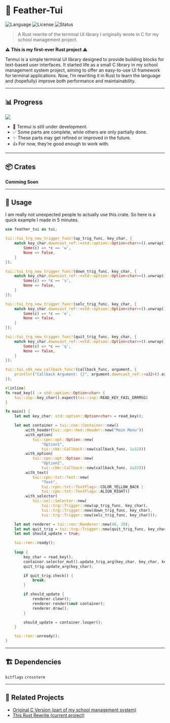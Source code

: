 # 🦀 Feather-Tui

![Language](https://img.shields.io/badge/language-Rust-orange?logo=rust)
![License](https://img.shields.io/badge/license-MIT-blue)
![Status](https://img.shields.io/badge/status-WIP-yellow)

> A Rust rewrite of the terminal UI library I originally wrote in C for my school management project.

⚠️ **This is my first-ever Rust project** ⚠️  


Termui is a simple terminal UI library designed to provide building blocks for text-based user interfaces. It started life as a small C library in my school management system project, aiming to offer an easy-to-use UI framework for terminal applications. Now, I’m rewriting it in Rust to learn the language and (hopefully) improve both performance and maintainability.

---

## 📊 Progress

![](https://geps.dev/progress/50)

* 🚧 Termui is still under development.  
* ✅ Some parts are complete, while others are only partially done.  
* ✨ These parts may get refined or improved in the future.  
* 👍 For now, they’re good enough to work with.  

---

## 📦 Crates

**Comming Soon**

---

## 🚀 Usage

I am really not unexpected people to actually use this crate. So here is a quick example I made in 5 minutes.

``` Rust
use feather_tui as tui;

tui::tui_trg_new_trigger_func!(up_trig_func, key_char, {
    match key_char.downcast_ref::<std::option::Option<char>>().unwrap() {
        Some(c) => *c == 'w',
        None => false,
    }
});

tui::tui_trg_new_trigger_func!(down_trig_func, key_char, {
    match key_char.downcast_ref::<std::option::Option<char>>().unwrap() {
        Some(c) => *c == 's',
        None => false,
    }
});

tui::tui_trg_new_trigger_func!(selc_trig_func, key_char, {
    match key_char.downcast_ref::<std::option::Option<char>>().unwrap() {
        Some(c) => *c == 'e',
        None => false,
    }
});

tui::tui_trg_new_trigger_func!(quit_trig_func, key_char, {
    match key_char.downcast_ref::<std::option::Option<char>>().unwrap() {
        Some(c) => *c == 'q',
        None => false,
    }
});

tui::tui_cbk_new_callback_func!(callback_func, argument, {
    println!("Callback Argument: {}", argument.downcast_ref::<u32>().expect("Expect callback argument to be a u32"));
});

#[inline]
fn read_key() -> std::option::Option<char> {
    tui::inp::key_char().expect(tui::inp::READ_KEY_FAIL_ERRMSG)
}

fn main() {
    let mut key_char: std::option::Option<char> = read_key();

    let mut container = tui::con::Container::new()
        .with_header(tui::cpn::hed::Header::new("Main Menu"))
        .with_option(
            tui::cpn::opt::Option::new(
                "Option1",
                tui::cbk::Callback::new(callback_func, 1u32)))
        .with_option(
            tui::cpn::opt::Option::new(
                "Option2",
                tui::cbk::Callback::new(callback_func, 2u32)))
        .with_text(
            tui::cpn::txt::Text::new(
                "Text", 
                tui::cpn::txt::TextFlags::COLOR_YELLOW_BACK |
                tui::cpn::txt::TextFlags::ALIGN_RIGHT))
        .with_selector(
            tui::sel::Selector::new(
                tui::trg::Trigger::new(up_trig_func, key_char),
                tui::trg::Trigger::new(down_trig_func, key_char),
                tui::trg::Trigger::new(selc_trig_func, key_char)));

    let mut renderer = tui::ren::Renderer::new(40, 20);
    let mut quit_trig = tui::trg::Trigger::new(quit_trig_func, key_char);
    let mut should_update = true;

    tui::ren::ready();
    
    loop {
        key_char = read_key();
        container.selector_mut().update_trig_arg(key_char, key_char, key_char);
        quit_trig.update_arg(key_char);

        if quit_trig.check() {
            break;
        }

        if should_update {
            renderer.clear();
            renderer.render(&mut container);
            renderer.draw();
        }

        should_update = container.looper();
    }

    tui::ren::unready();
}
```

---

## 🏗️ Dependencies

`bitflags` `crossterm`

---

## 🌱 Related Projects

- [Original C Version (part of my school management system)](https://github.com/nongtajkrub/school-management)
- [This Rust Rewrite (current project)](https://github.com/nongtajkrub/termui)
